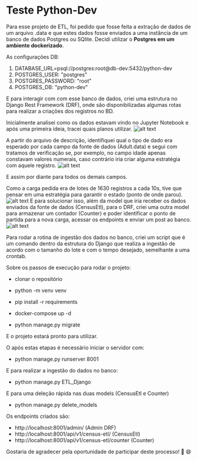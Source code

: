 # Teste Python-Dev

Para esse projeto de ETL, foi pedido que fosse feita a extração de dados de um arquivo .data e que estes dados fosse enviados a uma instância de um banco de dados Postgres ou SQlite.
Decidi utilizar o **Postgres em um ambiente dockerizado**.

As configurações DB:
1. DATABASE_URL=psql://postgres:root@db-dev:5432/python-dev
2. POSTGRES_USER: "postgres"
3. POSTGRES_PASSWORD: "root"
4. POSTGRES_DB: "python-dev"

E para interagir com com esse banco de dados, criei uma estrutura no Django Rest Framework (DRF), onde são disponibilizadas algumas rotas para realizar a criações dos registros no BD.


Inicialmente analisei como os dados estavam vindo no Jupyter Notebook e após uma primeira ideia, tracei quais planos utilizar.
![alt text](https://github.com/Bereoff/python-dev-test/blob/bruno_bereoff/images/df_jupyter.png "análise prévia dos dados")

A partir do arquivo de descrição, identifiquei qual o tipo de dado era esperado por cada campo da fonte de dados (Adult.data) e segui com tratamos de verificação se, por exemplo, no campo idade apenas constavam valores numerais, caso contrário iria criar alguma estratégia com aquele registro.
![alt text](https://github.com/Bereoff/python-dev-test/blob/bruno_bereoff/images/df_regex_jupyter.png "verificação coerência dados de acordo com o campo")

E assim por diante para todos os demais campos.

Como a carga pedida era de lotes de 1630 registros a cada 10s, tive que pensar em uma estratégia para garantir o estado (ponto de onde parou). 
![alt text](https://github.com/Bereoff/python-dev-test/blob/bruno_bereoff/images/desev_jupyter.png "função para batch de dados")
E para solucionar isso, além da model que iria receber os dados enviados da fonte de dados (CensusEtl), para o DRF, criei uma outra model para armazenar um contador (Counter) e poder identificar o ponto de partida para a nova carga, acessar os endpoints e enviar um post ao banco.
![alt text](https://github.com/Bereoff/python-dev-test/blob/bruno_bereoff/images/testes_jupyter.png "payload enviado no post dos dados no banco")

Para rodar a rotina de ingestão dos dados no banco, criei um script que é um comando dentro da estrutura do Django que realiza a ingestão de acordo com o tamanho do lote e com o tempo desejado, semelhante a uma crontab.

Sobre os passos de execução para rodar o projeto:

* clonar o repositório

*  python -m venv venv

*  pip install -r requirements

* docker-compose up -d

* python manage.py migrate

E o projeto estará pronto para utilizar.

O após estas etapas é necessário iniciar o servidor com:
* python manage.py runserver 8001

E para realizar a ingestão do dados no banco:
* python manage.py ETL_Django

E para uma deleção rápida nas duas models (CensusEtl e Counter)
* python manage.py delete_models

Os endpoints criados são:
* http://localhost:8001/admin/ (Admin DRF)
* http://localhost:8001/api/v1/census-etl/ (CensusEtl)
* http://localhost:8001/api/v1/census-etl/counter  (Counter)

Gostaria de agradecer pela oportunidade de participar deste processo! 🙌 😄
